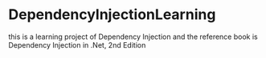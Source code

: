 # DependencyInjectionLearning
this is a learning project of Dependency Injection and the reference book is Dependency Injection in .Net, 2nd Edition
